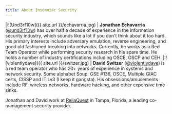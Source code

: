 ```yaml
---
title: About Insomniac Security
---
```


|:![Und3rf10w]({{ site.url }}/echavarria.jpg) | **Jonathan Echavarria** ([@und3rf10w](https://twitter.com/und3rf10w)) has over half a decade of experience in the Information security industry, which sounds like a lot if you don't think about it too hard. His primary interests include adversary emulation, reverse engineering, and good old fashioned breaking into networks. Currently, he works as a Red Team Operator while performing security research in his spare time. He holds a number of industry certifications including OSCE, OSCP and CEH.
|:![violentlydave]({{ site.url }}/switzer.jpg) | **David Switzer** ([@violentlydave](https://twitter.com/violentlydave)) is a red team operator who has 20+ years of experience in systems and network security.  Some alphabet Soup: GSE #136, OSCE, Multiple GIAC certs, CISSP and ITILv3 (I keep it gangsta).  His obsessions/amusements include RF, wireless networks, hardware hacking, and other expensive time sinks.

Jonathan and David work at [ReliaQuest](https://www.reliaquest.com) in Tampa, Florida, a leading co-management security provider.
